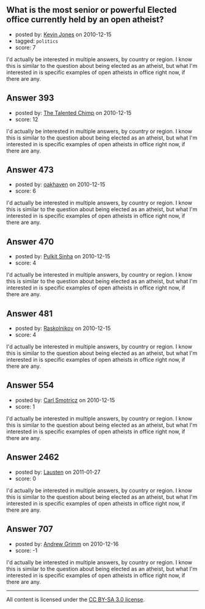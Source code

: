 ## What is the most senior or powerful Elected office currently held by an open atheist?

- posted by: [Kevin Jones](https://stackexchange.com/users/-1/186-kevin-jones) on 2010-12-15
- tagged: `politics`
- score: 7

I'd actually be interested in multiple answers, by country or region.  I know this is similar to the question about being elected as an atheist, but what I'm interested in is specific examples of open atheists in office right now, if there are any.  


## Answer 393

- posted by: [The Talented Chimp](https://stackexchange.com/users/-1/210-the-talented-chimp) on 2010-12-15
- score: 12

I'd actually be interested in multiple answers, by country or region.  I know this is similar to the question about being elected as an atheist, but what I'm interested in is specific examples of open atheists in office right now, if there are any.  


## Answer 473

- posted by: [oakhaven](https://stackexchange.com/users/-1/230-oakhaven) on 2010-12-15
- score: 6

I'd actually be interested in multiple answers, by country or region.  I know this is similar to the question about being elected as an atheist, but what I'm interested in is specific examples of open atheists in office right now, if there are any.  


## Answer 470

- posted by: [Pulkit Sinha](https://stackexchange.com/users/-1/23-pulkit-sinha) on 2010-12-15
- score: 4

I'd actually be interested in multiple answers, by country or region.  I know this is similar to the question about being elected as an atheist, but what I'm interested in is specific examples of open atheists in office right now, if there are any.  


## Answer 481

- posted by: [Raskolnikov](https://stackexchange.com/users/-1/144-raskolnikov) on 2010-12-15
- score: 4

I'd actually be interested in multiple answers, by country or region.  I know this is similar to the question about being elected as an atheist, but what I'm interested in is specific examples of open atheists in office right now, if there are any.  


## Answer 554

- posted by: [Carl Smotricz](https://stackexchange.com/users/-1/228-carl-smotricz) on 2010-12-15
- score: 1

I'd actually be interested in multiple answers, by country or region.  I know this is similar to the question about being elected as an atheist, but what I'm interested in is specific examples of open atheists in office right now, if there are any.  


## Answer 2462

- posted by: [Lausten](https://stackexchange.com/users/-1/584-lausten) on 2011-01-27
- score: 0

I'd actually be interested in multiple answers, by country or region.  I know this is similar to the question about being elected as an atheist, but what I'm interested in is specific examples of open atheists in office right now, if there are any.  


## Answer 707

- posted by: [Andrew Grimm](https://stackexchange.com/users/-1/270-andrew-grimm) on 2010-12-16
- score: -1

I'd actually be interested in multiple answers, by country or region.  I know this is similar to the question about being elected as an atheist, but what I'm interested in is specific examples of open atheists in office right now, if there are any.  



---

All content is licensed under the [CC BY-SA 3.0 license](https://creativecommons.org/licenses/by-sa/3.0/).
